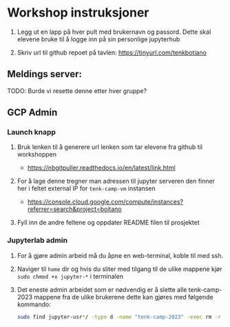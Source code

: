 # Workshop instruksjoner

1. Legg ut en lapp på hver pult med brukernavn og passord. Dette skal elevene bruke til å logge inn på sin personlige jupyterhub

2. Skriv url til github repoet på tavlen:
https://tinyurl.com/tenkbotiano

## Meldings server:
TODO: Burde vi resette denne etter hver gruppe?

## GCP Admin 
### Launch knapp
1. Bruk lenken til å generere url lenken som tar elevene fra github til workshoppen
    * https://nbgitpuller.readthedocs.io/en/latest/link.html
1. For å lage denne tregner man adressen til jupyter serveren den finner her i feltet external IP for `tenk-camp-vm` instansen 
    - https://console.cloud.google.com/compute/instances?referrer=search&project=boitano 
    

1. Fyll inn de andre feltene og oppdater README filen til prosjektet

###  Jupyterlab admin

1. For å gjøre admin arbeid må du åpne en web-terminal, koble til med ssh.

1. Naviger til `home` dir og hvis du sliter med tilgang til de ulike mappene kjør `sudo chmod +x jupyter-*` i terminalen

1. Det eneste admin arbeidet som er nødvendig er å slette alle tenk-camp-2023 mappene fra de ulike brukerene dette kan gjøres med følgende kommando:

    ````bash
    sudo find jupyter-usr*/ -type d -name "tenk-camp-2023" -exec rm -r {} +
    ````
